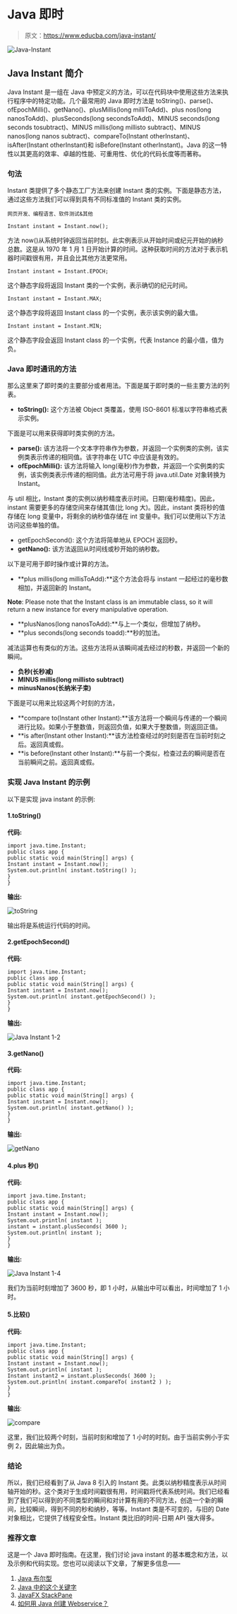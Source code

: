 # Java 即时

> 原文：<https://www.educba.com/java-instant/>

![Java-Instant](img/4a8c45d3820226c19d5f2f9bee4bd0e1.png)



## Java Instant 简介

Java Instant 是一组在 Java 中预定义的方法，可以在代码块中使用这些方法来执行程序中的特定功能。几个最常用的 Java 即时方法是 toString()、parse()、ofEpochMilli()、getNano()、plusMillis(long milliToAdd)、plus nos(long nanosToAdd)、plusSeconds(long secondsToAdd)、MINUS seconds(long seconds tosubtract)、MINUS millis(long millisto subtract)、MINUS nanos(long nanos subtract)、compareTo(Instant otherInstant)、isAfter(Instant otherInstant)和 isBefore(Instant otherInstant)。Java 的这一特性以其更高的效率、卓越的性能、可重用性、优化的代码长度等而著称。

### 句法

Instant 类提供了多个静态工厂方法来创建 Instant 类的实例。下面是静态方法，通过这些方法我们可以得到具有不同标准值的 Instant 类的实例。

<small>网页开发、编程语言、软件测试&其他</small>

```
Instant instant = Instant.now();
```

方法 now()从系统时钟返回当前时刻。此实例表示从开始时间或纪元开始的纳秒总数。这是从 1970 年 1 月 1 日开始计算的时间。这种获取时间的方法对于表示机器时间戳很有用，并且会比其他方法更常用。

```
Instant instant = Instant.EPOCH;
```

这个静态字段将返回 Instant 类的一个实例，表示确切的纪元时间。

```
Instant instant = Instant.MAX;
```

这个静态字段将返回 Instant class 的一个实例，表示该实例的最大值。

```
Instant instant = Instant.MIN;
```

这个静态字段会返回 Instant class 的一个实例，代表 Instance 的最小值，值为负。

### Java 即时通讯的方法

那么这里来了即时类的主要部分或者用法。下面是属于即时类的一些主要方法的列表。

*   **toString():** 这个方法被 Object 类覆盖，使用 ISO-8601 标准以字符串格式表示实例。

下面是可以用来获得即时类实例的方法。

*   **parse():** 该方法将一个文本字符串作为参数，并返回一个实例类的实例，该实例类表示传递的相同值。该字符串在 UTC 中应该是有效的。
*   **ofEpochMilli():** 该方法将输入 long(毫秒)作为参数，并返回一个实例类的实例，该实例类表示传递的相同值。此方法可用于将 java.util.Date 对象转换为 Instant。

与 util 相比，Instant 类的实例以纳秒精度表示时间。日期(毫秒精度)。因此，instant 需要更多的存储空间来存储其值(比 long 大)。因此，instant 类将秒的值存储在 long 变量中，将剩余的纳秒值存储在 int 变量中。我们可以使用以下方法访问这些单独的值。

*   getEpochSecond(): 这个方法将简单地从 EPOCH 返回秒。
*   **getNano():** 该方法返回从时间线或秒开始的纳秒数。

以下是可用于即时操作或计算的方法。

*   **plus millis(long millisToAdd):**这个方法会将与 instant 一起经过的毫秒数相加，并返回新的 Instant。

**Note**: Please note that the Instant class is an immutable class, so it will return a new instance for every manipulative operation.

*   **plusNanos(long nanosToAdd):**与上一个类似，但增加了纳秒。
*   **plus seconds(long seconds toadd):**秒的加法。

减法运算也有类似的方法。这些方法将从该瞬间减去经过的秒数，并返回一个新的瞬间。

*   **负秒(长秒减)**
*   **MINUS millis(long millisto subtract)**
*   **minusNanos(长纳米子束)**

下面是可以用来比较这两个时刻的方法，

*   **compare to(Instant other Instant):**该方法将一个瞬间与传递的一个瞬间进行比较。如果小于整数值，则返回负值，如果大于整数值，则返回正值。
*   **is after(Instant other Instant):**该方法检查经过的时刻是否在当前时刻之后。返回真或假。
*   **is before(Instant other Instant):**与前一个类似，检查过去的瞬间是否在当前瞬间之前。返回真或假。

### 实现 Java Instant 的示例

以下是实现 java instant 的示例:

#### 1.toString()

**代码:**

```
import java.time.Instant;
public class app {
public static void main(String[] args) {
Instant instant = Instant.now();
System.out.println( instant.toString() );
}
}
```

**输出:**

![toString](img/a9eec3a1376a4ab448bc26226a3e35df.png)



输出将是系统运行代码的时间。

#### 2.getEpochSecond()

**代码:**

```
import java.time.Instant;
public class app {
public static void main(String[] args) {
Instant instant = Instant.now();
System.out.println( instant.getEpochSecond() );
}
}
```

**输出:**

![Java Instant 1-2](img/bca030875a72ddd56ddf3ca7db4c9082.png)



#### 3.getNano()

**代码:**

```
import java.time.Instant;
public class app {
public static void main(String[] args) {
Instant instant = Instant.now();
System.out.println( instant.getNano() );
}
}
```

**输出:**

![getNano](img/2cb8fd568c0277634a7b00c78ca7a70f.png)



#### 4.plus 秒()

**代码:**

```
import java.time.Instant;
public class app {
public static void main(String[] args) {
Instant instant = Instant.now();
System.out.println( instant );
instant = instant.plusSeconds( 3600 );
System.out.println( instant );
}
}
```

**输出:**

![Java Instant 1-4](img/797eca00b62f67156efa655da9bd3d81.png)



我们为当前时刻增加了 3600 秒，即 1 小时，从输出中可以看出，时间增加了 1 小时。

#### 5.比较()

**代码:**

```
import java.time.Instant;
public class app {
public static void main(String[] args) {
Instant instant = Instant.now();
System.out.println( instant );
Instant instant2 = instant.plusSeconds( 3600 );
System.out.println( instant.compareTo( instant2 ) );
}
}
```

**输出**:

![compare](img/83bb84235c87c904ed320fb5a2f83913.png)



这里，我们比较两个时刻，当前时刻和增加了 1 小时的时刻。由于当前实例小于实例 2，因此输出为负。

### 结论

所以，我们已经看到了从 Java 8 引入的 Instant 类。此类以纳秒精度表示从时间轴开始的秒。这个类对于生成时间戳很有用，时间戳将代表系统时间。我们已经看到了我们可以得到的不同类型的瞬间和对计算有用的不同方法，创造一个新的瞬间，比较瞬间，得到不同的秒和纳秒，等等。Instant 类是不可变的，与旧的 Date 对象相比，它提供了线程安全性。Instant 类比旧的时间-日期 API 强大得多。

### 推荐文章

这是一个 Java 即时指南。在这里，我们讨论 java instant 的基本概念和方法，以及示例和代码实现。您也可以阅读以下文章，了解更多信息——

1.  [Java 布尔型](https://www.educba.com/java-booleans/)
2.  [Java 中的这个关键字](https://www.educba.com/this-keyword-in-java/)
3.  [JavaFX StackPane](https://www.educba.com/javafx-stackpane/)
4.  [如何用 Java 创建 Webservice？](https://www.educba.com/how-to-create-webservice-in-java/)





